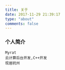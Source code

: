 ```yaml
---
title: 关于
date: 2017-11-29 21:39:17
type: "about"
comments: false
---
```


### 个人简介
    Myrat
    云计算后台开发,C++开发
    现居杭州
